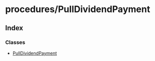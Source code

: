 # procedures/PullDividendPayment

## Index

### Classes

* [PullDividendPayment](../classes/_procedures_pulldividendpayment_.pulldividendpayment.md)

